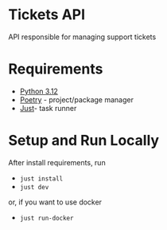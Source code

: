 # Tickets API

API responsible for managing support tickets

# Requirements

- [Python 3.12](https://www.python.org/downloads/)
- [Poetry](https://python-poetry.org/docs/#installing-with-the-official-installer) - project/package manager
- [Just](https://github.com/casey/just)- task runner

# Setup and Run Locally

After install requirements, run
 - `just install`
 - `just dev`

 or, if you want to use docker
 - `just run-docker`
